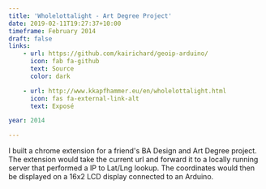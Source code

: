 ```yaml
---
title: 'Wholelottalight - Art Degree Project'
date: 2019-02-11T19:27:37+10:00
timeframe: February 2014
draft: false
links:
    - url: https://github.com/kairichard/geoip-arduino/
      icon: fab fa-github
      text: Source
      color: dark

    - url: http://www.kkapfhammer.eu/en/wholelottalight.html
      icon: fas fa-external-link-alt
      text: Exposé

year: 2014

---
```


I built a chrome extension for a friend's BA Design and Art Degree project. The extension would take the current url and forward it to a locally running server that performed a IP to Lat/Lng lookup. The coordinates would then be displayed on a 16x2 LCD display connected to an Arduino.
